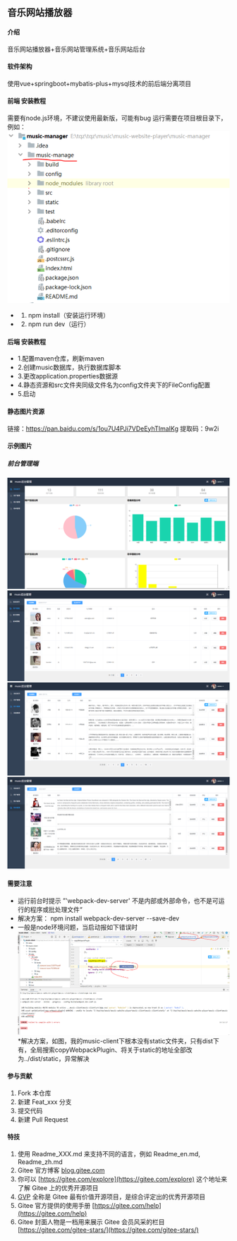 ## 音乐网站播放器

#### 介绍
音乐网站播放器+音乐网站管理系统+音乐网站后台

#### 软件架构
使用vue+springboot+mybatis-plus+mysql技术的前后端分离项目

#### 前端 安装教程

需要有node.js环境，不建议使用最新版，可能有bug
运行需要在项目根目录下，例如：
![示例](music-manager/music-manage/static/%E6%8D%95%E8%8E%B7.PNG)
* 1.  npm install（安装运行环境） 
* 2.  npm run dev（运行）

#### 后端 安装教程
* 1.配置maven仓库，刷新maven
* 2.创建music数据库，执行数据库脚本
* 3.更改application.properties数据源
* 4.静态资源和src文件夹同级文件名为config文件夹下的FileConfig配置
* 5.启动

#### 静态图片资源
链接：https://pan.baidu.com/s/1ou7U4PJi7VDeEyhTImaIKg 
提取码：9w2i

#### 示例图片
##### 前台管理端
![示例图片](music-manager/music-manage/static/1.PNG)
![示例图片](music-manager/music-manage/static/2.PNG)
![示例图片](music-manager/music-manage/static/3.PNG)
![示例图片](music-manager/music-manage/static/4.PNG)

#### 需要注意
* 运行前台时提示 ”'webpack-dev-server' 不是内部或外部命令，也不是可运行的程序或批处理文件“ 
* 解决方案： npm install webpack-dev-server --save-dev
* 一般是node环境问题，当启动报如下错误时
  ![输入图片说明](music-manager/music-manage/static/5.PNG)
*解决方案，如图，我的music-client下根本没有static文件夹，只有dist下有，全局搜索copyWebpackPlugin、将关于static的地址全部改为../dist/static，异常解决
#### 参与贡献

1.  Fork 本仓库
2.  新建 Feat_xxx 分支
3.  提交代码
4.  新建 Pull Request


#### 特技

1.  使用 Readme\_XXX.md 来支持不同的语言，例如 Readme\_en.md, Readme\_zh.md
2.  Gitee 官方博客 [blog.gitee.com](https://blog.gitee.com)
3.  你可以 [https://gitee.com/explore](https://gitee.com/explore) 这个地址来了解 Gitee 上的优秀开源项目
4.  [GVP](https://gitee.com/gvp) 全称是 Gitee 最有价值开源项目，是综合评定出的优秀开源项目
5.  Gitee 官方提供的使用手册 [https://gitee.com/help](https://gitee.com/help)
6.  Gitee 封面人物是一档用来展示 Gitee 会员风采的栏目 [https://gitee.com/gitee-stars/](https://gitee.com/gitee-stars/)
